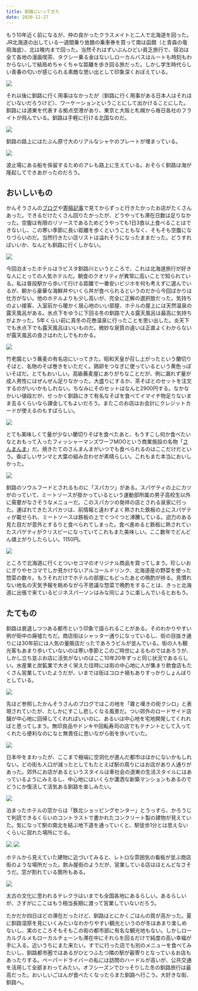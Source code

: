 ```yaml
---
title: 釧路にいってきた
date: 2020-12-27
---
```


もう10年近く前になるが、仲の良かったクラスメイトと二人で北海道を回った。JR北海道の出している一週間乗り放題の乗車券を買って南は函館（と青森の竜飛海底）、北は稚内まで回った。当然それはずいぶんひどい貧乏旅行で、宿泊は全て各地の漫画喫茶、タクシー乗る金はないしローカルバスはルートも時刻もわからないしで結局めちゃくちゃな距離を歩き回る旅だった。しかし学生時代らしい青春の匂いが感じられる素敵な思い出として印象深くおぼえている。

![](https://img.xar.sh/i-h2rPzTr-X2.jpg)

それ以後に釧路に行く用事はなかったが（釧路に行く用事がある日本人はそれほどいないだろうけど）、ワーケーションということにして出かけることにした。釧路には道東を代表する拠点空港があり、東京と大阪と札幌から毎日各社のフライトが飛んでいる。釧路は手軽に行ける北国なのだ。

![](https://img.xar.sh/i-JPvNdWD-X2.jpg)

釧路の路上にはたぶん原寸大のリアルなシャケのプレートが埋まっている。

![](https://img.xar.sh/i-3tVdQQb-X2.jpg)

波止場にある船を係留するためのアレも路上に生えている。おそらく釧路は海が隆起してできあがったのだろう。

## おいしいもの

かんそうさんの[ブログ](https://www.kansou-blog.jp/entry/2018/10/18/173838)や[寄稿記事](https://yorimichi.airdo.jp/kansou_kushiro)で見てからずっと行きたかったお店がたくさんあった。できるだけたくさん回りたかったが、どうやっても滞在日数は足りなかった。空腹は有限のリソースであるためどうやっても1日3食以上食べることはできないし、この寒い季節に長い距離を歩くということもなく、そもそも空腹になりづらいのだ。当然行きたい店リストは溢れそうになったままだった。どうすればいいか、なんども釧路に行くしかない。

![](https://img.xar.sh/i-CzD3j8f-X2.jpg)

今回泊まったホテルはラビスタ釧路川というところで、これは北海道旅行が好きな人にとっての人気ホテルだ。朝食のクオリティが異常に高いことで知られている。私は普段駅から歩いて行ける距離で一番安いビジホを何も考えずに選んでいるが、朝から豪華な海鮮丼やいくら丼が食べられるというのだから今回ばかりは仕方がない。他のホテルよりも少し高いが、完全に正解の選択肢だった。気持ちのよい接客、入室前から暖かく居心地のいい部屋、ホテルの屋上には天然温泉の露天風呂がある。氷点下をゆうに下回る冬の釧路で入る露天風呂は最高に気持ちがよかった。5年くらい前に真冬の花巻温泉に行ったことを思い出した。炎天下でも氷点下でも露天風呂はいいものだ。微妙な泉質の違いは正直よくわからないが露天風呂の良さはわたしでもわかる。

![](https://img.xar.sh/i-tfwCqSp-X2.jpg)

竹老園という蕎麦の有名店にいってきた。昭和天皇が召し上がったという蘭切りそばと、名物のそば巻きをいただく。鶏卵をつなぎに使っているという黄色っぽいそばだ。とてもおいしい。高級蕎麦屋にありがちなことだが、例に漏れず量が成人男性にはぜんぜん足りなかった。大盛りにするか、茶そばとのセットを注文するのがいいかもしれない。ちなみにそのセットはなんと2900円する。なかなかいい値段だが、せっかく釧路にきて有名なそばを食べてイマイチ物足りないまま去るくらいなら課金してもよいだろう。またこのお店はお会計にクレジットカードが使えるのもすばらしい。

![](https://img.xar.sh/i-s2RqFQ6-X2.jpg)

とても美味しくて量が少ない蘭切りそばを食べたあと、もうすこし何か食べたいなとおもって入ったフィッシャーマンズワーフMOOという商業施設の名物「[さんまんま](https://sanmanma.com)」だ。焼きたてのさんまんまがいつでも食べられるのはここだけだという。香ばしいサンマと大葉の組み合わせが素晴らしい。これもまた本当においしかった。

![](https://img.xar.sh/i-QwdTvBv-X2.jpg)

釧路のソウルフードとされるものに「スパカツ」がある。スパゲティの上にカツがのっていて、ミートソースが掛かっているという運動部所属の男子高校生以外に需要がなさそうなメニューだ。このスパカツの発祥の店とされる泉家に行った。運ばれてきたスパカツは、前情報と違わずよく熱された鉄板の上にスパゲティが載せられ、ミートソースは鉄板の上でぐつぐつと沸騰している。迫力のある見た目だが意外とするりと食べられてしまった。食べ進めると鉄板に熱されていたスパゲティがクリスピーになっていてこれもまた美味しい。ここ数年でどんどん値上がりしたらしい。1150円。

![](https://img.xar.sh/i-J6ZRSKW-X2.jpg)

ところで北海道に行くとついセコマのオリジナル商品を買ってしまう。珍しいおにぎりやセコマでしか見かけないアルコールドリンク、北海道産の野菜を使った惣菜の数々。もうそれだけでホテルの部屋にもどったあとの晩酌が捗る。見慣れない地名の天気予報を眺めながら不思議な惣菜で晩酌をすることは、きっと北海道に出張で来ているビジネスパーソンはみな同じように楽しんでいるとおもう。

## たてもの

釧路は衰退しつつある都市という印象で語られることがある。そのわかりやすい例が街中の廃墟たちだ。商店街はシャッター通りになっているし、街の目抜き通りには30年前には人気の量販店だったであろうビルが並んでいる。街の人も観光客もあまり歩いていないのは寒い季節とこのご時世によるものではあろうが、しかし立ち並ぶお店に活気がないのはここ10年20年ずっと同じ状況であるらしい。水産業と炭鉱業で大きく栄えた往時には街の中心地に人が集まり飲食店もたくさん営業していたようだが、いまでは街はコロナ禍もありすっかりしょんぼりとしている。

![](https://img.xar.sh/i-cvjw5N6-X2.jpg)

先ほど参照したかんそうさんのブログではこの地を「霧と嘆きの街クシロ」と表現されていたが、たしかにすこし悲しくなる風景だ。つい郊外のロードサイド店舗が中心地に回帰してくれればいいのに、あるいは中心地を宅地開発してくれればと思ってしまう。無印良品やドンキや回転寿司の店でもテナントとして入ってくれたら便利なのになと無責任に思いながら街を歩いていた。

![](https://img.xar.sh/i-RF2LZqG-X2.jpg)

日本中をまわったが、ここまで極端に空洞化が進んだ都市はほかにないかもしれない。どの街も人口が減ったとしてもたとえば駅の周りにはお店があり人通りがあった。郊外にお店があるというスタイルは車社会の道東の生活スタイルにはあっているようにみえるし、中心地にはいくらか瀟洒な新築マンションもあるのでどうにか復活して活気ある釧路を楽しみたい。

![](https://img.xar.sh/i-qwpdzMc-X2.jpg)

泊まったホテルの窓からは「鉄北ショッピングセンター」とうっすら、かろうじて判読できるくらいのコントラストで書かれたコンクリート製の建物が見えていた。気になって駅の南北を結ぶ地下道を通っていくと、駅徒歩1分とは思えないくらいに寂れた場所にでる。

![](https://img.xar.sh/i-dq7BZKq-X2.jpg)
![](https://img.xar.sh/i-P9JVkMf-X2.jpg)

ホテルから見えていた建物に近づいてみると、レトロな雰囲気の看板が並ぶ商店街のような場所だった。飲み屋街のようだが、営業している店はほとんどなさそうだ。窓が割れている箇所もある。

![](https://img.xar.sh/i-NtV4QxX-X2.jpg)

太古の文化に思われるテレクラはいまでも全国各地にあるらしい。あるらしいが、さすがにここはもう相当長期に渡って営業していないだろう。

たかだか四日ほどの滞在だったけど、釧路はとにかくごはんの質が高かった。夏に釧路湿原を見にいくみたいなわかりやすい観光というのが冬はあまり楽しめないし、実のところそもそもこの街の都市部に有名な観光地もない。しかしローカルグルメもローカルチェーンも滞在中にそれらを回るだけで純度の高い幸福が手に入る。近いうちにまた来たい。すでに行った店でも別のメニューを食べてみたいし、釧路都市圏ではあるがひとつふたつ隣の駅が最寄りとなっているお店もあったりする。ペーパードライバーの私には訪問のハードルが高いが、公共交通を活用して全部まわってみたい。オフシーズンでひっそりした冬の釧路旅行は最高だった。おいしいごはんが食べたくなったらまた釧路へ行こう。大好きな街、釧路へ。

